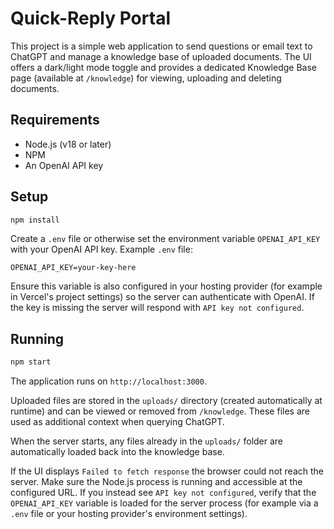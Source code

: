 # Quick-Reply Portal

This project is a simple web application to send questions or email text to ChatGPT and manage a knowledge base of uploaded documents. The UI offers a dark/light mode toggle and provides a dedicated Knowledge Base page (available at `/knowledge`) for viewing, uploading and deleting documents.

## Requirements

- Node.js (v18 or later)
- NPM
- An OpenAI API key

## Setup

```bash
npm install
```

Create a `.env` file or otherwise set the environment variable `OPENAI_API_KEY` with your OpenAI API key. Example `.env` file:

```
OPENAI_API_KEY=your-key-here
```

Ensure this variable is also configured in your hosting provider (for example in
Vercel's project settings) so the server can authenticate with OpenAI. If the
key is missing the server will respond with `API key not configured`.

## Running

```bash
npm start
```

The application runs on `http://localhost:3000`.

Uploaded files are stored in the `uploads/` directory (created automatically at runtime) and can be viewed or removed from `/knowledge`. These files are used as additional context when querying ChatGPT.

When the server starts, any files already in the `uploads/` folder are
automatically loaded back into the knowledge base.

If the UI displays `Failed to fetch response` the browser could not reach the
server. Make sure the Node.js process is running and accessible at the
configured URL. If you instead see `API key not configured`, verify that the
`OPENAI_API_KEY` variable is loaded for the server process (for example via a
`.env` file or your hosting provider's environment settings).
